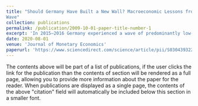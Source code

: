 ```yaml
---
title: "Should Germany Have Built a New Wall? Macroeconomic Lessons from the 2015-18 Refugee
Wave"
collection: publications
permalink: /publication/2009-10-01-paper-title-number-1
excerpt: 'In 2015–2016 Germany experienced a wave of predominantly low-skilled refugee immigration. We evaluate its macroeconomic and distributional effects using a quantitative overlapping generations model calibrated using German micro data to replicate education and productivity differentials between foreign born and native workers. Workers are modelled as imperfect substitutes in aggregate production leading to endogenous wage differentials. We simulate the dynamic effects of this refugee wave, with specific focus on the welfare impact on low skilled natives. Our results indicate that the small losses this group suffers can be compensated by welfare gains of other parts of the native population.'
date: 2020-08-01
venue: 'Journal of Monetary Economics'
paperurl: 'https://www.sciencedirect.com/science/article/pii/S0304393220300519'
---
```


The contents above will be part of a list of publications, if the user clicks the link for the publication than the contents of section will be rendered as a full page, allowing you to provide more information about the paper for the reader. When publications are displayed as a single page, the contents of the above "citation" field will automatically be included below this section in a smaller font.
